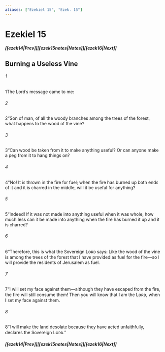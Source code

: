 ```yaml
---
aliases: ["Ezekiel 15", "Ezek. 15"]
---
```

# Ezekiel 15
##### <span class=arrow-left></span>[[ezek14|Prev]]<span class=navigation-separator></span>[[ezek15notes|Notes]]<span class=navigation-separator></span>[[ezek16|Next]]<span class=arrow-right></span>
## Burning a Useless Vine
###### 1
<span class=verse-first>1</span>The Lord’s message came to me:
###### 2
<span class=verse-body>2</span>“Son of man, of all the woody branches among the trees of the forest, what happens to the wood of the vine?
###### 3
<span class=verse-body>3</span>“Can wood be taken from it to make anything useful? Or can anyone make a peg from it to hang things on?
###### 4
<span class=verse-body>4</span>“No! It is thrown in the fire for fuel; when the fire has burned up both ends of it and it is charred in the middle, will it be useful for anything?
###### 5
<span class=verse-body>5</span>“Indeed! If it was not made into anything useful when it was whole, how much less can it be made into anything when the fire has burned it up and it is charred?
###### 6
<span class=verse-body>6</span>“Therefore, this is what the Sovereign Lᴏʀᴅ says: Like the wood of the vine is among the trees of the forest that I have provided as fuel for the fire—so I will provide the residents of Jerusalem as fuel.
###### 7
<span class=verse-body>7</span>“I will set my face against them—although they have escaped from the fire, the fire will still consume them! Then you will know that I am the Lᴏʀᴅ, when I set my face against them.
###### 8
<span class=verse-body>8</span>“I will make the land desolate because they have acted unfaithfully, declares the Sovereign Lᴏʀᴅ.”
##### <span class=arrow-left></span>[[ezek14|Prev]]<span class=navigation-separator></span>[[ezek15notes|Notes]]<span class=navigation-separator></span>[[ezek16|Next]]<span class=arrow-right></span>